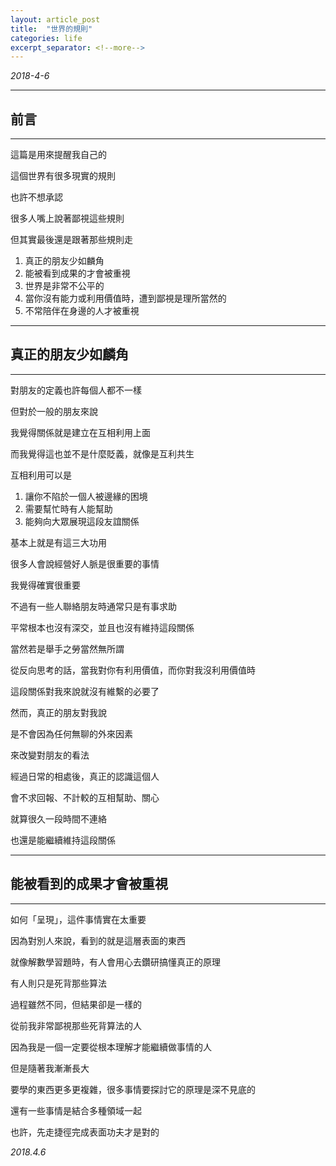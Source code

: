 ```yaml
---
layout: article_post
title:  "世界的規則"
categories: life
excerpt_separator: <!--more-->
---
```


*2018-4-6*

---
## 前言
---

這篇是用來提醒我自己的

這個世界有很多現實的規則

也許不想承認

很多人嘴上說著鄙視這些規則

但其實最後還是跟著那些規則走

<!--more-->

1. 真正的朋友少如麟角
2. 能被看到成果的才會被重視
3. 世界是非常不公平的
4. 當你沒有能力或利用價值時，遭到鄙視是理所當然的
5. 不常陪伴在身邊的人才被重視

---
## 真正的朋友少如麟角
---

對朋友的定義也許每個人都不一樣

但對於一般的朋友來說

我覺得關係就是建立在互相利用上面

而我覺得這也並不是什麼貶義，就像是互利共生

互相利用可以是

1. 讓你不陷於一個人被邊緣的困境
2. 需要幫忙時有人能幫助
3. 能夠向大眾展現這段友誼關係

基本上就是有這三大功用

很多人會說經營好人脈是很重要的事情

我覺得確實很重要

不過有一些人聯絡朋友時通常只是有事求助

平常根本也沒有深交，並且也沒有維持這段關係

當然若是舉手之勞當然無所謂

從反向思考的話，當我對你有利用價值，而你對我沒利用價值時

這段關係對我來說就沒有維繫的必要了

然而，真正的朋友對我說

是不會因為任何無聊的外來因素

來改變對朋友的看法

經過日常的相處後，真正的認識這個人

會不求回報、不計較的互相幫助、關心

就算很久一段時間不連絡

也還是能繼續維持這段關係

---
## 能被看到的成果才會被重視
---

如何「呈現」，這件事情實在太重要

因為對別人來說，看到的就是這層表面的東西

就像解數學習題時，有人會用心去鑽研搞懂真正的原理

有人則只是死背那些算法

過程雖然不同，但結果卻是一樣的

從前我非常鄙視那些死背算法的人

因為我是一個一定要從根本理解才能繼續做事情的人

但是隨著我漸漸長大

要學的東西更多更複雜，很多事情要探討它的原理是深不見底的

還有一些事情是結合多種領域一起

也許，先走捷徑完成表面功夫才是對的

*2018.4.6*









